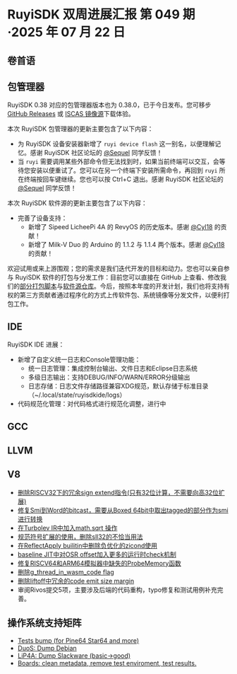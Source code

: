# RuyiSDK 双周进展汇报  第 049 期·2025 年 07 月 22 日

## 卷首语

## 包管理器

RuyiSDK 0.38 对应的包管理器版本也为 0.38.0，已于今日发布。您可移步
[GitHub Releases][ruyi-0.38.0-gh] 或 [ISCAS 镜像源][ruyi-0.38.0-iscas]下载体验。

[ruyi-0.38.0-gh]: https://github.com/ruyisdk/ruyi/releases/tag/0.38.0
[ruyi-0.38.0-iscas]: https://mirror.iscas.ac.cn/ruyisdk/ruyi/tags/0.38.0/

本次 RuyiSDK 包管理器的更新主要包含了以下内容：

* 为 RuyiSDK 设备安装器新增了 `ruyi device flash` 这一别名，以便理解记忆。感谢 RuyiSDK 社区论坛的 [@Sequel] 同学反馈！
* 当 `ruyi` 需要调用某些外部命令但无法找到时，如果当前终端可以交互，会等待您安装以便重试了。您可以在另一个终端下安装所需命令，再回到 `ruyi` 所在终端按回车键继续。您也可以按 Ctrl+C 退出。感谢 RuyiSDK 社区论坛的 [@Sequel] 同学反馈！

[@Sequel]: https://ruyisdk.cn/u/Sequel

本次 RuyiSDK 软件源的更新主要包含了以下内容：

* 完善了设备支持：
    * 新增了 Sipeed LicheePi 4A 的 RevyOS 的历史版本。感谢 [@Cyl18] 的贡献！
    * 新增了 Milk-V Duo 的 Arduino 的 1.1.2 与 1.1.4 两个版本。感谢 [@Cyl18] 的贡献！

[@Cyl18]: https://github.com/Cyl18

欢迎试用或来上游围观；您的需求是我们迭代开发的目标和动力。您也可以亲自参与
RuyiSDK 软件的打包与分发工作：目前您可以直接在 GitHub 上查看、修改我们的[部分打包脚本](https://github.com/ruyisdk/ruyici)与[软件源仓库](https://github.com/ruyisdk/packages-index)。今后，按照本年度的开发计划，我们也将支持有权的第三方贡献者通过程序化的方式上传软件包、系统镜像等分发文件，以便利打包工作。

## IDE
RuyiSDK IDE 进展：
- 新增了自定义统一日志和Console管理功能：
   - 统一日志管理：集成控制台输出、文件日志和Eclipse日志系统
   - 多级日志输出：支持DEBUG/INFO/WARN/ERROR分级输出
   - 日志存储：日志文件存储路径兼容XDG规范，默认存储于标准目录（~/.local/state/ruyisdkide/logs）
- 代码规范化管理：对代码格式进行规范化调整，进行中

## GCC

## LLVM

## V8
- [删除RISCV32下的冗余sign extend指令(只有32位计算，不需要向高32位扩展)](https://chromium-review.googlesource.com/c/v8/v8/+/6732071)
- [修复Smi到Word的bitcast，需要从Boxed 64bit中取出tagged的部分作为smi进行转换](https://chromium-review.googlesource.com/c/v8/v8/+/6731860)
- [在Turbolev IR中加入math.sqrt 操作 ](https://chromium-review.googlesource.com/c/v8/v8/+/6731441)
- [规范符号扩展的使用，删除sll32的不恰当用法](https://chromium-review.googlesource.com/c/v8/v8/+/6725218)
- [在ReflectApply builitin中删除负优化的zicond使用](https://chromium-review.googlesource.com/c/v8/v8/+/6718872)
- [baseline JIT中对OSR offset加入更多的运行时check机制 ](https://chromium-review.googlesource.com/c/v8/v8/+/6715563)
- [修复RISCV64和ARM64模拟器中缺失的ProbeMemory函数](https://chromium-review.googlesource.com/c/v8/v8/+/6715698)
- [删除g_thread_in_wasm_code flag ](https://chromium-review.googlesource.com/c/v8/v8/+/6702434)
- [删除liftoff中冗余的code emit size margin ](https://chromium-review.googlesource.com/c/v8/v8/+/6702989)
- 审阅Rivos提交5项，主要涉及后端的代码重构，typo修复和测试用例补充完善。

## 操作系统支持矩阵

- [Tests bump (for Pine64 Star64 and more)](https://github.com/ruyisdk/support-matrix/pull/342)
- [DuoS: Dump Debian](https://github.com/ruyisdk/support-matrix/pull/343)
- [LiP4A: Dump Slackware (basic->good)](https://github.com/ruyisdk/support-matrix/pull/344)
- [Boards: clean metadata, remove test enviroment, test results. ](https://github.com/ruyisdk/support-matrix/pull/345)
